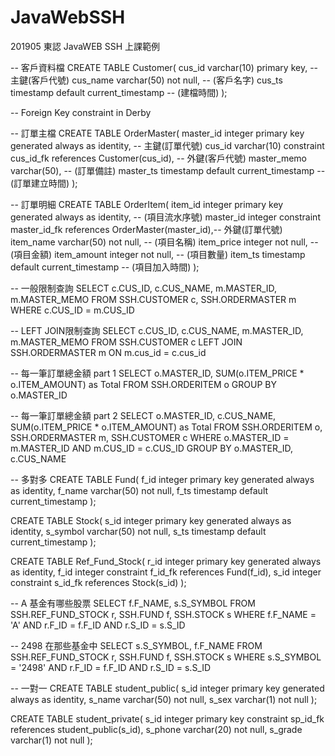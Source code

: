 # JavaWebSSH
201905 東認 JavaWEB SSH 上課範例

-- 客戶資料檔
CREATE TABLE Customer(
    cus_id varchar(10) primary key, -- 主鍵(客戶代號)
    cus_name varchar(50) not null, -- (客戶名字)
    cus_ts timestamp default current_timestamp -- (建檔時間)
);

-- Foreign Key constraint in Derby

-- 訂單主檔
CREATE TABLE OrderMaster(
    master_id integer primary key generated always as identity, -- 主鍵(訂單代號)
    cus_id varchar(10) constraint cus_id_fk references Customer(cus_id), -- 外鍵(客戶代號)
    master_memo varchar(50), -- (訂單備註)
    master_ts timestamp default current_timestamp -- (訂單建立時間)
);

-- 訂單明細
CREATE TABLE OrderItem(
    item_id integer primary key generated always as identity, -- (項目流水序號)
    master_id integer constraint master_id_fk references OrderMaster(master_id),-- 外鍵(訂單代號)
    item_name varchar(50) not null, -- (項目名稱)
    item_price integer not null, -- (項目金額)
    item_amount integer not null, -- (項目數量)
    item_ts timestamp default current_timestamp -- (項目加入時間)
);

-- 一般限制查詢
SELECT c.CUS_ID, c.CUS_NAME, m.MASTER_ID, m.MASTER_MEMO
FROM SSH.CUSTOMER c, SSH.ORDERMASTER m
WHERE c.CUS_ID = m.CUS_ID

-- LEFT JOIN限制查詢
SELECT c.CUS_ID, c.CUS_NAME, m.MASTER_ID, m.MASTER_MEMO 
FROM SSH.CUSTOMER c
LEFT JOIN SSH.ORDERMASTER m 
ON m.cus_id = c.cus_id

-- 每一筆訂單總金額 part 1
SELECT o.MASTER_ID, SUM(o.ITEM_PRICE * o.ITEM_AMOUNT) as Total
FROM SSH.ORDERITEM o
GROUP BY o.MASTER_ID

-- 每一筆訂單總金額 part 2
SELECT o.MASTER_ID, c.CUS_NAME, SUM(o.ITEM_PRICE * o.ITEM_AMOUNT) as Total
FROM SSH.ORDERITEM o, SSH.ORDERMASTER m, SSH.CUSTOMER c
WHERE o.MASTER_ID = m.MASTER_ID AND m.CUS_ID = c.CUS_ID
GROUP BY o.MASTER_ID, c.CUS_NAME

-- 多對多
CREATE TABLE Fund(
    f_id integer primary key generated always as identity,
    f_name varchar(50) not null,
    f_ts timestamp default current_timestamp
);

CREATE TABLE Stock(
    s_id integer primary key generated always as identity,
    s_symbol varchar(50) not null,
    s_ts timestamp default current_timestamp
);

CREATE TABLE Ref_Fund_Stock(
    r_id integer primary key generated always as identity,
    f_id integer constraint f_id_fk references Fund(f_id),
    s_id integer constraint s_id_fk references Stock(s_id)
);

-- A 基金有哪些股票
SELECT f.F_NAME, s.S_SYMBOL
FROM SSH.REF_FUND_STOCK r, SSH.FUND f, SSH.STOCK s
WHERE f.F_NAME = 'A' AND r.F_ID = f.F_ID AND r.S_ID = s.S_ID

-- 2498 在那些基金中
SELECT s.S_SYMBOL, f.F_NAME
FROM SSH.REF_FUND_STOCK r, SSH.FUND f, SSH.STOCK s
WHERE s.S_SYMBOL = '2498' AND r.F_ID = f.F_ID AND r.S_ID = s.S_ID

-- 一對一
CREATE TABLE student_public(
    s_id integer primary key generated always as identity,
    s_name varchar(50) not null,
    s_sex varchar(1) not null
);

CREATE TABLE student_private(
    s_id integer primary key constraint sp_id_fk references student_public(s_id),
    s_phone varchar(20) not null,
    s_grade varchar(1) not null
);
